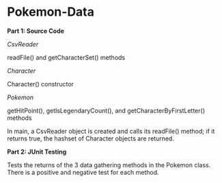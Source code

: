 # Pokemon-Data

**Part 1: Source Code**

_CsvReader_

readFile() and getCharacterSet() methods

_Character_
  
Character() constructor
  
_Pokemon_

getHitPoint(), getIsLegendaryCount(), and getCharacterByFirstLetter() methods

In main, a CsvReader object is created and calls its readFile() method; 
if it returns true, the hashset of Character objects are returned. 

**Part 2: JUnit Testing**

Tests the returns of the 3 data gathering methods in the Pokemon class. 
There is a positive and negative test for each method.
